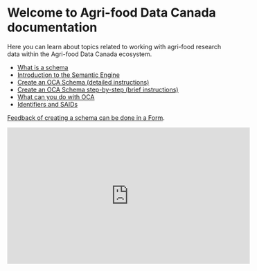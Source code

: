 # Welcome to Agri-food Data Canada documentation

Here you can learn about topics related to working with agri-food research data within the Agri-food Data Canada ecosystem.

* [What is a schema](what_is_a_schema.md)
* [Introduction to the Semantic Engine](semantic_engine.md)
* [Create an OCA Schema (detailed instructions)](create_OCA_schema.md)
* [Create an OCA Schema step-by-step (brief instructions)](create_OCA_list.md)
* [What can you do with OCA](what_can_you_do_with_OCA.md)
* [Identifiers and SAIDs](identifiers_and_saids.md)

[Feedback of creating a schema can be done in a Form](https://forms.office.com/Pages/ResponsePage.aspx?id=K6Fivq0soUml-oX08xVqfcxKJkze2nVHnEbvp9MCrIhUMjY3R0tTUDRTTU42RlBXMlAzRzdTSlo3RiQlQCN0PWcu).

<p align="center">
<iframe width="560" height="315" src="https://www.youtube.com/embed/s4F1kEYeVEc" title="YouTube video player" frameborder="0" allow="accelerometer; autoplay; clipboard-write; encrypted-media; gyroscope; picture-in-picture" allowfullscreen></iframe>
  </p>

